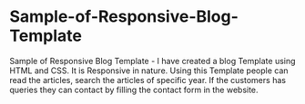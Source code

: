 # Sample-of-Responsive-Blog-Template
Sample of Responsive Blog Template - I have created a blog Template using HTML and CSS. It is Responsive in nature.
Using this Template people can read the articles, search the articles of specific year. 
If the customers has queries they can contact by filling the contact form in the website.
